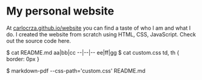# My personal website

At [carlocrza.github.io/website](http://carlocrza.github.io/website) you can find a taste of who I am and what I do. I created the website from scratch using HTML, CSS, JavaScript. Check out the source code here.

$ cat README.md
aa|bb|cc
--|--|--
ee|ff|gg
$ cat custom.css
td, th {
    border: 0px
}

$ markdown-pdf --css-path='custom.css' README.md
